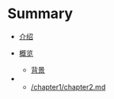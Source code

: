 # Summary

* [介绍](README.md)
* [概览](/chapter1/README.md)

  * [背景](/chapter1/chapter1.md)

* * [/chapter1/chapter2.md](//chapter1/chapter2.md "指导")



